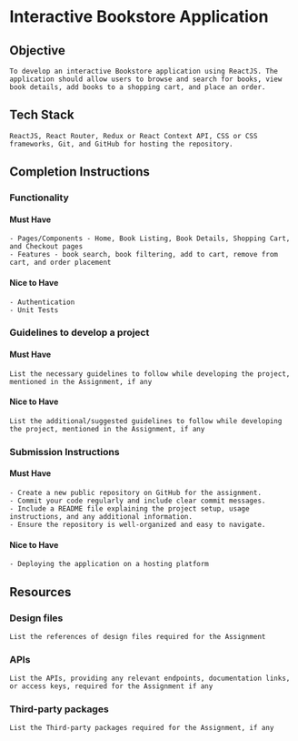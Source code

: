 # Interactive Bookstore Application


## Objective

    To develop an interactive Bookstore application using ReactJS. The application should allow users to browse and search for books, view book details, add books to a shopping cart, and place an order.

## Tech Stack

    ReactJS, React Router, Redux or React Context API, CSS or CSS frameworks, Git, and GitHub for hosting the repository.

## Completion Instructions

### Functionality

#### Must Have

    - Pages/Components - Home, Book Listing, Book Details, Shopping Cart, and Checkout pages
    - Features - book search, book filtering, add to cart, remove from cart, and order placement


#### Nice to Have

    - Authentication
    - Unit Tests

### Guidelines to develop a project

#### Must Have

    List the necessary guidelines to follow while developing the project, mentioned in the Assignment, if any

#### Nice to Have

    List the additional/suggested guidelines to follow while developing the project, mentioned in the Assignment, if any

### Submission Instructions

#### Must Have

    - Create a new public repository on GitHub for the assignment.
    - Commit your code regularly and include clear commit messages.
    - Include a README file explaining the project setup, usage instructions, and any additional information.
    - Ensure the repository is well-organized and easy to navigate.

#### Nice to Have

    - Deploying the application on a hosting platform

## Resources

### Design files

    List the references of design files required for the Assignment

### APIs

    List the APIs, providing any relevant endpoints, documentation links, or access keys, required for the Assignment if any

### Third-party packages

    List the Third-party packages required for the Assignment, if any
